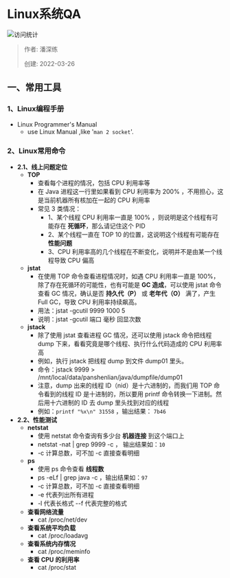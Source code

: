 # Linux系统QA

![访问统计](https://visitor-badge.glitch.me/badge?page_id=senlypan.qa.02-qa-linux&left_color=blue&right_color=red)

> 作者: 潘深练
>
> 创建: 2022-03-26

## 一、常用工具

### 1、Linux编程手册
-  Linux Programmer's Manual
    -  use Linux Manual ,like '`man 2 socket`'.

### 2、Linux常用命令
- **2.1、线上问题定位**
    - **TOP**
        - 查看每个进程的情况，包括 CPU 利用率等
        - 在 Java 进程这一行里如果看到 CPU 利用率为 200% ，不用担心，这是当前机器所有核加在一起的 CPU 利用率
        - 常见 3 类情况：
            - 1、某个线程 CPU 利用率一直是 100% ，则说明是这个线程有可能存在 **死循环**，那么请记住这个 PID
            - 2、某个线程一直在 TOP 10 的位置，这说明这个线程有可能存在 **性能问题**
            - 3、CPU 利用率高的几个线程在不断变化，说明并不是由某一个线程导致 CPU 偏高
    - **jstat**
        - 在使用 TOP 命令查看进程情况时，如遇 CPU 利用率一直是 100%，除了存在死循环的可能性，也有可能是 **GC 造成**，可以使用 jstat 命令查看 GC 情况，确认是否 **持久代（P）** 或 **老年代（O）** 满了，产生 Full GC，导致 CPU 利用率持续飙高。
        - 用法：jstat -gcutil 9999 1000 5 
        - 说明：jstat -gcutil 端口 毫秒 回显次数
    - **jstack**
        - 除了使用 jstat 查看进程 GC 情况，还可以使用 jstack 命令把线程 dump 下来，看看究竟是哪个线程、执行什么代码造成的 CPU 利用率高
        - 例如，执行 jstack 把线程 dump 到文件 dump01 里头。
        - 命令：jstack 9999 > /mnt/local/data/panshenlian/java/dumpfile/dump01
        - 注意，dump 出来的线程 ID（nid）是十六进制的，而我们用 TOP 命令看到的线程 ID 是十进制的，所以要用 printf 命令转换一下进制。然后用十六进制的 ID 去 dump 里头找到对应的线程
        - 例如：`printf "%x\n" 31558` ，输出结果： `7b46` 
- **2.2、性能测试**
    - **netstat**
        - 使用 netstat 命令查询有多少台 **机器连接** 到这个端口上
        - netstat -nat | grep 9999 -c ， 输出结果如：`10`
        - -c 计算总数，可不加 -c 直接查看明细
    - **ps**
        - 使用 ps 命令查看 **线程数**
        - ps -eLf | grep java -c ，输出结果如：`97`
        - -c 计算总数，可不加 -c 直接查看明细
        - -e 代表列出所有进程
        - -l 代表长格式
        --f 代表完整的格式
    - **查看网络流量**
        - cat /proc/net/dev
    - **查看系统平均负载**
        - cat /proc/loadavg
    - **查看系统内存情况**
        - cat /proc/meminfo
    - **查看 CPU 的利用率**
        - cat /proc/stat